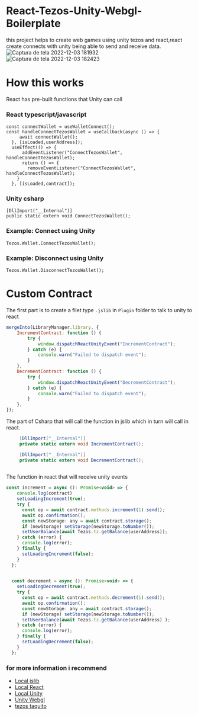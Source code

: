 # React-Tezos-Unity-Webgl-Boilerplate
this project helps to create web games using unity tezos and react,react create connects with unity being able to send and receive data.
![Captura de tela 2022-12-03 181932](https://user-images.githubusercontent.com/52639395/205462941-e7035215-2ff8-48e1-8ccf-e84a9919de21.png)
![Captura de tela 2022-12-03 182423](https://user-images.githubusercontent.com/52639395/205462940-c4eb54d7-2957-4378-bdd4-b701d5bb9c5f.png)
# How this works
React has pre-built functions that Unity can call
### React typescript/javascript
```tsx 
const connectWallet = useWalletConnect();
const handleConnectTezosWallet = useCallback(async () => {
     await connectWallet();
  }, [isLoaded,userAddress]);
  useEffect(() => {
      addEventListener("ConnectTezosWallet", handleConnectTezosWallet);
      return () => {
        removeEventListener("ConnectTezosWallet", handleConnectTezosWallet);
    }
  }, [isLoaded,contract]);
```
### Unity csharp
```Csharp
[DllImport("__Internal")]
public static extern void ConnectTezosWallet();
```
### Example: Connect using Unity
```Csharp
Tezos.Wallet.ConnectTezosWallet();
```
### Example: Disconnect using Unity
```Csharp
Tezos.Wallet.DisconnectTezosWallet();
```
# Custom Contract
The first part is to create a filet type ```.jslib``` in ```Plugin``` folder to talk to unity to react
```js
mergeInto(LibraryManager.library, {
    IncrementContract: function () {
        try {
            window.dispatchReactUnityEvent("IncrementContract");
        } catch (e) {
            console.warn("Failed to dispatch event");
        }
    },
    DecrementContract: function () {
        try {
            window.dispatchReactUnityEvent("DecrementContract");
        } catch (e) {
            console.warn("Failed to dispatch event");
        }
    },
});
```
The part of Csharp that will call the function in jslib which in turn will call in react.
```cs
     [DllImport("__Internal")]
     private static extern void IncrementContract();

     [DllImport("__Internal")]
     private static extern void DecrementContract();
     
```
The function in react that will receive unity events
```jsx
const increment = async (): Promise<void> => {
    console.log(contract)
    setLoadingIncrement(true);
    try {
      const op = await contract.methods.increment(1).send();
      await op.confirmation();
      const newStorage: any = await contract.storage();
      if (newStorage) setStorage(newStorage.toNumber());
      setUserBalance(await Tezos.tz.getBalance(userAddress));
    } catch (error) {
      console.log(error);
    } finally {
      setLoadingIncrement(false);
    }
  };

  
  const decrement = async (): Promise<void> => {
    setLoadingDecrement(true);
    try {
      const op = await contract.methods.decrement(1).send();
      await op.confirmation();
      const newStorage: any = await contract.storage();
      if (newStorage) setStorage(newStorage.toNumber());
      setUserBalance(await Tezos.tz.getBalance(userAddress) );
    } catch (error) {
      console.log(error);
    } finally {
      setLoadingDecrement(false);
    }
  };

```
### for more information i recommend
- [Local jslib]()
- [Local React]()
- [Local Unity]()
- [Unity Webgl](https://docs.unity3d.com/Manual/webgl-interactingwithbrowserscripting.html)
- [tezos taquito](https://tezostaquito.io/)
